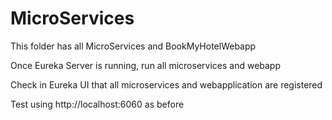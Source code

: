 # MicroServices

This folder has all MicroServices and BookMyHotelWebapp

Once Eureka Server is running, run all microservices and webapp

Check in Eureka UI that all microservices and webapplication are registered

Test using http://localhost:6060 as before
